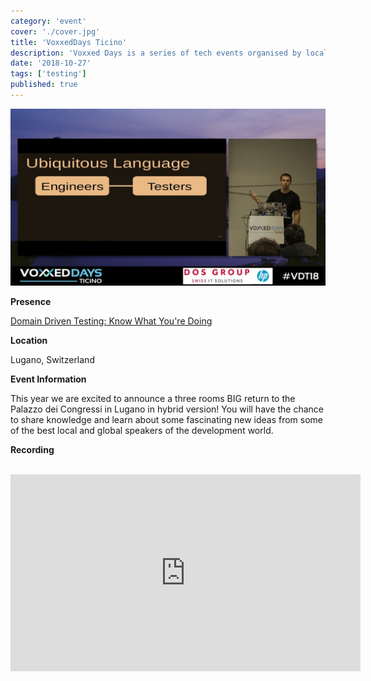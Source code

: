 ```yaml
---
category: 'event'
cover: './cover.jpg'
title: 'VoxxedDays Ticino'
description: 'Voxxed Days is a series of tech events organised by local community groups and supported by the Voxxed team'
date: '2018-10-27'
tags: ['testing']
published: true
---
```

![cover](./cover.jpg)

**Presence**

[Domain Driven Testing: Know What You're Doing]() 

**Location**

Lugano, Switzerland

**Event Information**

This year we are excited to announce a three rooms BIG return to the Palazzo dei Congressi in Lugano in hybrid version! You will have the chance to share knowledge and learn about some fascinating new ideas from some of the best local and global speakers of the development world.

**Recording**

<br>

<iframe width="560" height="315" src="https://www.youtube.com/embed/82bVGCLZQCo" title="YouTube video player" frameborder="0" allow="accelerometer; autoplay; clipboard-write; encrypted-media; gyroscope; picture-in-picture" allowfullscreen></iframe>

<br>

